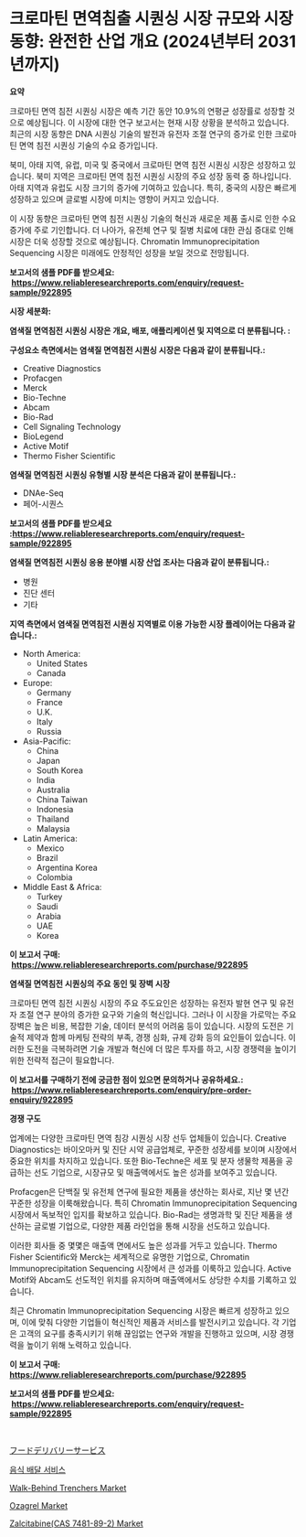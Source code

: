 <p><h1>크로마틴 면역침출 시퀀싱 시장 규모와 시장 동향: 완전한 산업 개요 (2024년부터 2031년까지)</h1></p><p><strong>요약</strong></p>
<p><p>크로마틴 면역 침전 시퀀싱 시장은 예측 기간 동안 10.9%의 연평균 성장률로 성장할 것으로 예상됩니다. 이 시장에 대한 연구 보고서는 현재 시장 상황을 분석하고 있습니다. 최근의 시장 동향은 DNA 시퀀싱 기술의 발전과 유전자 조절 연구의 증가로 인한 크로마틴 면역 침전 시퀀싱 기술의 수요 증가입니다.</p><p>북미, 아태 지역, 유럽, 미국 및 중국에서 크로마틴 면역 침전 시퀀싱 시장은 성장하고 있습니다. 북미 지역은 크로마틴 면역 침전 시퀀싱 시장의 주요 성장 동력 중 하나입니다. 아태 지역과 유럽도 시장 크기의 증가에 기여하고 있습니다. 특히, 중국의 시장은 빠르게 성장하고 있으며 글로벌 시장에 미치는 영향이 커지고 있습니다.</p><p>이 시장 동향은 크로마틴 면역 침전 시퀀싱 기술의 혁신과 새로운 제품 출시로 인한 수요 증가에 주로 기인합니다. 더 나아가, 유전체 연구 및 질병 치료에 대한 관심 증대로 인해 시장은 더욱 성장할 것으로 예상됩니다. Chromatin Immunoprecipitation Sequencing 시장은 미래에도 안정적인 성장을 보일 것으로 전망됩니다.</p></p>
<p><strong>보고서의 샘플 PDF를 받으세요: &nbsp;<a href="https://www.reliableresearchreports.com/enquiry/request-sample/922895">https://www.reliableresearchreports.com/enquiry/request-sample/922895</a></strong></p>
<p><strong>시장 세분화:</strong></p>
<p><strong> 염색질 면역침전 시퀀싱 시장은 개요, 배포, 애플리케이션 및 지역으로 더 분류됩니다. :</strong></p>
<p><strong>구성요소 측면에서는 염색질 면역침전 시퀀싱 시장은 다음과 같이 분류됩니다.:</strong></p>
<p><ul><li>Creative Diagnostics</li><li>Profacgen</li><li>Merck</li><li>Bio-Techne</li><li>Abcam</li><li>Bio-Rad</li><li>Cell Signaling Technology</li><li>BioLegend</li><li>Active Motif</li><li>Thermo Fisher Scientific</li></ul></p>
<p><strong> 염색질 면역침전 시퀀싱 유형별 시장 분석은 다음과 같이 분류됩니다.:</strong></p>
<p><ul><li>DNAe-Seq</li><li>페어-시퀀스</li></ul></p>
<p><strong>보고서의 샘플 PDF를 받으세요 :<a href="https://www.reliableresearchreports.com/enquiry/request-sample/922895">https://www.reliableresearchreports.com/enquiry/request-sample/922895</a></strong></p>
<p><strong> 염색질 면역침전 시퀀싱 응용 분야별 시장 산업 조사는 다음과 같이 분류됩니다.:</strong></p>
<p><ul><li>병원</li><li>진단 센터</li><li>기타</li></ul></p>
<p><strong>지역 측면에서 염색질 면역침전 시퀀싱 지역별로 이용 가능한 시장 플레이어는 다음과 같습니다.:</strong></p>
<p><ul>
    <li>
        North America:
        <ul>
            <li>United States</li>
            <li>Canada</li>
        </ul>
    </li>
    <li>
        Europe:
        <ul>
            <li>Germany</li>
            <li>France</li>
            <li>U.K.</li>
            <li>Italy</li>
            <li>Russia</li>
        </ul>
    </li>
    <li>
        Asia-Pacific:
        <ul>
            <li>China</li>
            <li>Japan</li>
            <li>South Korea</li>
            <li>India</li>
            <li>Australia</li>
            <li>China Taiwan</li>
            <li>Indonesia</li>
            <li>Thailand</li>
            <li>Malaysia</li>
        </ul>
    </li>
    <li>
        Latin America:
        <ul>
            <li>Mexico</li>
            <li>Brazil</li>
            <li>Argentina Korea</li>
            <li>Colombia</li>
        </ul>
    </li>
    <li>
        Middle East & Africa:
        <ul>
            <li>Turkey</li>
            <li>Saudi</li>
            <li>Arabia</li>
            <li>UAE</li>
            <li>Korea</li>
        </ul>
    </li>
    </ul></p>
<p><strong>이 보고서 구매: &nbsp;<a href="https://www.reliableresearchreports.com/purchase/922895">https://www.reliableresearchreports.com/purchase/922895</a></strong></p>
<p><strong>염색질 면역침전 시퀀싱의 주요 동인 및 장벽 시장</strong></p>
<p><p>크로마틴 면역 침전 시퀀싱 시장의 주요 주도요인은 성장하는 유전자 발현 연구 및 유전자 조절 연구 분야의 증가한 요구와 기술의 혁신입니다. 그러나 이 시장을 가로막는 주요 장벽은 높은 비용, 복잡한 기술, 데이터 분석의 어려움 등이 있습니다. 시장의 도전은 기술적 제약과 함께 마케팅 전략의 부족, 경쟁 심화, 규제 강화 등의 요인들이 있습니다. 이러한 도전을 극복하려면 기술 개발과 혁신에 더 많은 투자를 하고, 시장 경쟁력을 높이기 위한 전략적 접근이 필요합니다.</p></p>
<p><strong>이 보고서를 구매하기 전에 궁금한 점이 있으면 문의하거나 공유하세요.: &nbsp;<a href="https://www.reliableresearchreports.com/enquiry/pre-order-enquiry/922895">https://www.reliableresearchreports.com/enquiry/pre-order-enquiry/922895</a></strong></p>
<p><strong>경쟁 구도</strong></p>
<p><p>업계에는 다양한 크로마틴 면역 침강 시퀀싱 시장 선두 업체들이 있습니다. Creative Diagnostics는 바이오마커 및 진단 시약 공급업체로, 꾸준한 성장세를 보이며 시장에서 중요한 위치를 차지하고 있습니다. 또한 Bio-Techne은 세포 및 분자 생물학 제품을 공급하는 선도 기업으로, 시장규모 및 매출액에서도 높은 성과를 보여주고 있습니다.</p><p>Profacgen은 단백질 및 유전체 연구에 필요한 제품을 생산하는 회사로, 지난 몇 년간 꾸준한 성장을 이룩해왔습니다. 특히 Chromatin Immunoprecipitation Sequencing 시장에서 독보적인 입지를 확보하고 있습니다. Bio-Rad는 생명과학 및 진단 제품을 생산하는 글로벌 기업으로, 다양한 제품 라인업을 통해 시장을 선도하고 있습니다.</p><p>이러한 회사들 중 몇몇은 매출액 면에서도 높은 성과를 거두고 있습니다. Thermo Fisher Scientific와 Merck는 세계적으로 유명한 기업으로, Chromatin Immunoprecipitation Sequencing 시장에서 큰 성과를 이룩하고 있습니다. Active Motif와 Abcam도 선도적인 위치를 유지하며 매출액에서도 상당한 수치를 기록하고 있습니다.</p><p>최근 Chromatin Immunoprecipitation Sequencing 시장은 빠르게 성장하고 있으며, 이에 맞춰 다양한 기업들이 혁신적인 제품과 서비스를 발전시키고 있습니다. 각 기업은 고객의 요구를 충족시키기 위해 끊임없는 연구와 개발을 진행하고 있으며, 시장 경쟁력을 높이기 위해 노력하고 있습니다.</p></p>
<p><strong>이 보고서 구매: &nbsp; <a href="https://www.reliableresearchreports.com/purchase/922895">https://www.reliableresearchreports.com/purchase/922895</a></strong></p>
<p><strong>보고서의 샘플 PDF를 받으세요: &nbsp;<a href="https://www.reliableresearchreports.com/enquiry/request-sample/922895">https://www.reliableresearchreports.com/enquiry/request-sample/922895</a></strong><strong></strong></p>
<p>&nbsp;</p>
<p><p><a href="https://github.com/lababdou/Market-Research-Report-List-2/blob/main/2363588182558.md">フードデリバリーサービス</a></p><p><a href="https://github.com/laholand/Market-Research-Report-List-2/blob/main/4096109182553.md">음식 배달 서비스</a></p><p><a href="https://issuu.com/reportprime-2/docs/walk-behind-trenchers-market-size-2030.pptx">Walk-Behind Trenchers Market</a></p><p><a href="https://github.com/rahu1506/Market-Research-Report-List-3/blob/main/ozagrel-market.md">Ozagrel Market</a></p><p><a href="https://github.com/FassouRP/Market-Research-Report-List-3/blob/main/zalcitabinecas-7481-89-2-market.md">Zalcitabine(CAS 7481-89-2) Market</a></p></p>